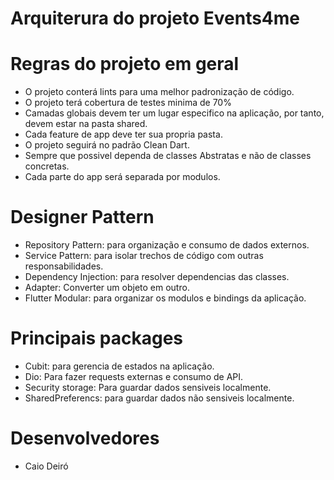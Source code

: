 # Arquiterura do projeto Events4me


# Regras do projeto em geral

- O projeto conterá lints para uma melhor padronização de código.
- O projeto terá cobertura de testes minima de 70%
- Camadas globais devem ter um lugar especifico na aplicação, por tanto, devem estar na pasta shared.
- Cada feature de app deve ter sua propria pasta.
- O projeto  seguirá no padrão Clean Dart.
- Sempre que possivel dependa de classes Abstratas e não de classes concretas.
- Cada parte do app será separada por modulos.



# Designer Pattern

- Repository Pattern: para organização e consumo de dados externos.
- Service Pattern: para isolar trechos de código com outras responsabilidades.
- Dependency Injection: para resolver dependencias das classes.
- Adapter: Converter um objeto em outro.
- Flutter Modular: para organizar os modulos e bindings da aplicação.



# Principais packages

- Cubit: para gerencia de estados na aplicação.
- Dio: Para fazer requests externas e consumo de API.
- Security storage: Para guardar dados sensiveis localmente. 
- SharedPreferencs: para guardar dados não sensiveis localmente.


# Desenvolvedores
- Caio Deiró
